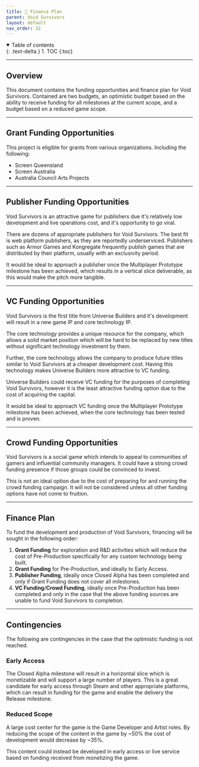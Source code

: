 ```yaml
---
title: 🏦 Finance Plan
parent: Void Survivors
layout: default
nav_order: 32
---
```


<details open markdown="block">
  <summary>
    Table of contents
  </summary>
  {: .text-delta }
1. TOC
{:toc}
</details>

----

## Overview

This document contains the funding opportunities and finance plan for Void Survivors. Contained are two budgets, an optimistic budget based on the ability to receive funding for all milestones at the current scope, and a budget based on a reduced game scope.

----

## Grant Funding Opportunities

This project is eligible for grants from various organizations. Including the following:
* Screen Queensland
* Screen Australia
* Australia Council Arts Projects

----

## Publisher Funding Opportunities

Void Survivors is an attractive game for publishers due it's relatively low development and live operations cost, and it's opportunity to go viral.

There are dozens of appropriate publishers for Void Survivors. The best fit is web platform publishers, as they are reportedly underserviced. Publishers such as Armor Games and Kongregate frequently publish games that are distributed by their platform, usually with an exclusivity period.

It would be ideal to approach a publisher once the Multiplayer Prototype milestone has been achieved, which results in a vertical slice deliverable, as this would make the pitch more tangible.

----

## VC Funding Opportunities

Void Survivors is the first title from Universe Builders and it's development will result in a new game IP and core technology IP.

The core technology provides a unique resource for the company, which allows a solid market position which will be hard to be replaced by new titles without significant technology investment by them.

Further, the core technology allows the company to produce future titles similar to Void Survivors at a cheaper development cost. Having this technology makes Universe Builders more attractive to VC funding.

Universe Builders could receive VC funding for the purposes of completing Void Survivors, however it is the least attractive funding option due to the cost of acquiring the capital.

It would be ideal to approach VC funding once the Multiplayer Prototype milestone has been achieved, when the core technology has been tested and is proven.

----

## Crowd Funding Opportunities
Void Survivors is a social game which intends to appeal to communities of gamers and influential community managers. It could have a strong crowd funding presence if those groups could be convinced to invest.

This is not an ideal option due to the cost of preparing for and running the crowd funding campaign. It will not be considered unless all other funding options have not come to fruition.

----

## Finance Plan

To fund the development and production of Void Survivors, financing will be sought in the following order:
1. **Grant Funding** for exploration and R&D activities which will reduce the cost of Pre-Production specifically for any custom technology being built.
2. **Grant Funding** for Pre-Production, and ideally to Early Access.
3. **Publisher Funding**, ideally once Closed Alpha has been completed and only if Grant Funding does not cover all milestones.
4. **VC Funding**/**Crowd Funding**, ideally once Pre-Production has been completed and only in the case that the above funding sources are unable to fund Void Survivors to completion.

----

## Contingencies

The following are contingencies in the case that the optimistic funding is not reached.

### Early Access
The Closed Alpha milestone will result in a horizontal slice which is monetizable and will support a large number of players. This is a great candidate for early access through Steam and other appropriate platforms, which can result in funding for the game and enable the delivery the Release milestone.

### Reduced Scope
A large cost center for the game is the Game Developer and Artist roles. By reducing the scope of the content in the game by ~50% the cost of development would decrease by ~35%.

This content could instead be developed in early access or live service based on funding received from monetizing the game.
